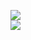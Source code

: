 [![](https://img.shields.io/badge/Made%20With-Github%20Spray-lightgrey.svg?style=for-the-badge&logo=github)](https://github.com/Annihil/github-spray#10569)  
[![](https://i.imgur.com/2DrTn0Z.gif)](https://github.com/Annihil/github-spray)